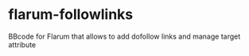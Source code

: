 # flarum-followlinks
BBcode for Flarum that allows to add dofollow links and manage target attribute
